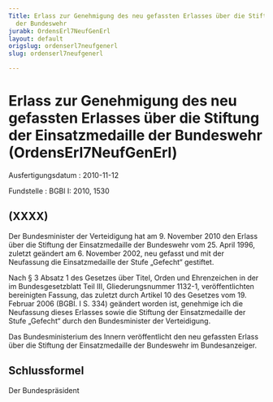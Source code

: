 ```yaml
---
Title: Erlass zur Genehmigung des neu gefassten Erlasses über die Stiftung der Einsatzmedaille
  der Bundeswehr
jurabk: OrdensErl7NeufGenErl
layout: default
origslug: ordenserl7neufgenerl
slug: ordenserl7neufgenerl

---
```


# Erlass zur Genehmigung des neu gefassten Erlasses über die Stiftung der Einsatzmedaille der Bundeswehr (OrdensErl7NeufGenErl)

Ausfertigungsdatum
:   2010-11-12

Fundstelle
:   BGBl I: 2010, 1530


## (XXXX)

Der Bundesminister der Verteidigung hat am 9. November 2010 den Erlass
über die Stiftung der Einsatzmedaille der Bundeswehr vom 25. April
1996, zuletzt geändert am 6. November 2002, neu gefasst und mit der
Neufassung die Einsatzmedaille der Stufe „Gefecht“ gestiftet.

Nach § 3 Absatz 1 des Gesetzes über Titel, Orden und Ehrenzeichen in
der im Bundesgesetzblatt Teil III, Gliederungsnummer 1132-1,
veröffentlichten bereinigten Fassung, das zuletzt durch Artikel 10 des
Gesetzes vom 19. Februar 2006 (BGBl. I S. 334) geändert worden ist,
genehmige ich die Neufassung dieses Erlasses sowie die Stiftung der
Einsatzmedaille der Stufe „Gefecht“ durch den Bundesminister der
Verteidigung.

Das Bundesministerium des Innern veröffentlicht den neu gefassten
Erlass über die Stiftung der Einsatzmedaille der Bundeswehr im
Bundesanzeiger.


## Schlussformel

Der Bundespräsident

